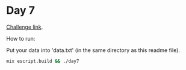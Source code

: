 # Day 7

[Challenge link](https://adventofcode.com/2024/day/7).

How to run:

Put your data into 'data.txt' (in the same directory as this readme file).

```sh
mix escript.build && ./day7
```

